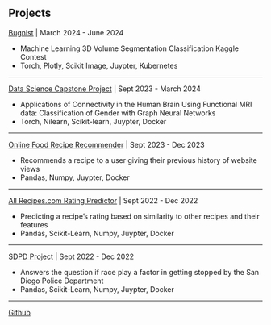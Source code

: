 ## Projects

[Bugnist](https://github.com/AndrewCheng02/Bugnist-Competition-Submission) | March 2024 - June 2024
* Machine Learning 3D Volume Segmentation Classification Kaggle Contest
* Torch, Plotly, Scikit Image, Juypter, Kubernetes 

---

[Data Science Capstone Project](https://andrewcheng02.github.io/DSC180B-Capstone-ProjectA09/docs/) | Sept 2023 - March 2024
* Applications of Connectivity in the Human Brain Using Functional MRI data: Classification of Gender with Graph Neural Networks
* Torch, Nilearn, Scikit-learn, Juypter, Docker 

---

[Online Food Recipe Recommender](https://github.com/AndrewCheng02/CSE-158-Assignment-2) | Sept 2023 - Dec 2023
* Recommends a recipe to a user giving their previous history of website views
* Pandas, Numpy, Juypter, Docker 

---

[All Recipes.com Rating Predictor](https://github.com/AndrewCheng02/Recipe-Rating-Predictor-Project) | Sept 2022 - Dec 2022
* Predicting a recipe’s rating based on similarity to other recipes and their features
* Pandas, Scikit-Learn, Numpy, Juypter, Docker 

---


[SDPD Project](https://github.com/AndrewCheng02/SDPD-Project) | Sept 2022 - Dec 2022
* Answers the question if race play a factor in getting stopped by the San Diego Police Department
* Pandas, Scikit-Learn, Numpy, Juypter, Docker 

---



[Github](https://github.com/AndrewCheng02)
